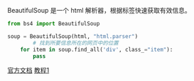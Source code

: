 
BeautifulSoup 是一个 html 解析器，根据标签快速获取有效信息。

```python
from bs4 import BeautifulSoup

soup = BeautifulSoup(html, "html.parser")
        # 找到所要信息所在的网页中的位置
    for item in soup.find_all('div', class_="item"):
        pass
```

[官方文档](https://www.crummy.com/software/BeautifulSoup/bs4/doc.zh/) [教程1](https://www.cnblogs.com/chenyangqit/p/16594745.html)